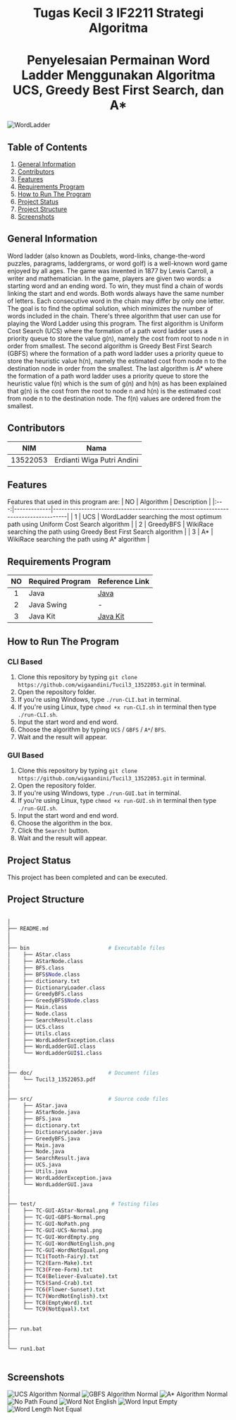 <h1 align="center"> Tugas Kecil 3 IF2211 Strategi Algoritma </h1>
<h1 align="center">  Penyelesaian Permainan Word Ladder Menggunakan Algoritma UCS, Greedy Best First Search, dan A* </h1>

![WordLadder](img/wordladder.png)


## Table of Contents
1. [General Information](#general-information)
2. [Contributors](#contributors)
3. [Features](#features)
4. [Requirements Program](#required_program)
5. [How to Run The Program](#how-to-run-the-program)
6. [Project Status](#project-status)
7. [Project Structure](#project-structure)
8. [Screenshots](#screenshots)


## General Information
Word ladder (also known as Doublets, word-links, change-the-word puzzles, paragrams, laddergrams, or word golf) is a well-known word game enjoyed by all ages. The game was invented in 1877 by Lewis Carroll, a writer and mathematician. In the game, players are given two words: a starting word and an ending word. To win, they must find a chain of words linking the start and end words. Both words always have the same number of letters. Each consecutive word in the chain may differ by only one letter. The goal is to find the optimal solution, which minimizes the number of words included in the chain.
There's three algorithm that user can use for playing the Word Ladder using this program. The first algorithm is Uniform Cost Search (UCS) where the formation of a path word ladder uses a priority queue to store the value g(n), namely the cost from root to node n in order from smallest. The second algorithm is Greedy Best First Search (GBFS) where the formation of a path word ladder uses a priority queue to store the heuristic value h(n), namely the estimated cost from node n to the destination node in order from the smallest. The last algorithm is A* where the formation of a path word ladder uses a priority queue to store the heuristic value f(n) which is the sum of g(n) and h(n) as has been explained that g(n) is the cost from the root to node n and h(n) is the estimated cost from node n to the destination node. The f(n) values are ordered from the smallest.


## Contributors
|   NIM    |                  Nama                  |
| :------: | :------------------------------------: |
| 13522053 |       Erdianti Wiga Putri Andini       |


## Features
Features that used in this program are:
| NO  | Algorithm   | Description                                                                       |
|:---:|-------------|-----------------------------------------------------------------------------------|
| 1   | UCS         | WordLadder searching the most optimum path using Uniform Cost Search algorithm    |
| 2   | GreedyBFS   | WikiRace searching the path using Greedy Best First Search algorithm              |
| 3   | A*          | WikiRace searching the path using A* algorithm                                    |


## Requirements Program
|   NO   |  Required Program                  |                           Reference Link                            |
| :----: | ---------------------------------- |---------------------------------------------------------------------|
|   1    | Java                               | [Java](https://www.java.com/en/download/)                           |                            
|   2    | Java Swing                         | -                                                                   |
|   3    | Java Kit                           | [Java Kit](https://www.oracle.com/java/technologies/downloads/)     |


## How to Run The Program
### CLI Based
1. Clone this repository by typing `git clone https://github.com/wigaandini/Tucil3_13522053.git` in terminal.
2. Open the repository folder.
3. If you're using Windows, type `./run-CLI.bat` in terminal.
4. If you're using Linux, type `chmod +x run-CLI.sh` in terminal then type `./run-CLI.sh`.
5. Input the start word and end word.
6. Choose the algorithm by typing `UCS` / `GBFS` / `A*`/ `BFS`.
7. Wait and the result will appear.

### GUI Based
1. Clone this repository by typing `git clone https://github.com/wigaandini/Tucil3_13522053.git` in terminal.
2. Open the repository folder.
3. If you're using Windows, type `./run-GUI.bat` in terminal.
4. If you're using Linux, type `chmod +x run-GUI.sh` in terminal then type `./run-GUI.sh`.
5. Input the start word and end word.
6. Choose the algorithm in the box.
7. Click the `Search!` button.
8. Wait and the result will appear.


## Project Status
This project has been completed and can be executed.


## Project Structure
```bash

│
├── README.md
│
│  
├── bin                         # Executable files
│    ├── AStar.class
│    ├── AStarNode.class
│    ├── BFS.class
│    ├── BFS$Node.class
│    ├── dictionary.txt
│    ├── DictionaryLoader.class
│    ├── GreedyBFS.class
│    ├── GreedyBFS$Node.class
│    ├── Main.class
│    ├── Node.class
│    ├── SearchResult.class
│    ├── UCS.class
│    ├── Utils.class
│    ├── WordLadderException.class
│    ├── WordLadderGUI.class
│    └── WordLadderGUI$1.class
│  
│  
├── doc/                        # Document files
│    └── Tucil3_13522053.pdf
│
│  
├── src/                        # Source code files
│    ├── AStar.java
│    ├── AStarNode.java
│    ├── BFS.java
│    ├── dictionary.txt
│    ├── DictionaryLoader.java
│    ├── GreedyBFS.java
│    ├── Main.java
│    ├── Node.java
│    ├── SearchResult.java
│    ├── UCS.java
│    ├── Utils.java
│    ├── WordLadderException.java
│    └── WordLadderGUI.java 
│
│
├── test/                        # Testing files
│    ├── TC-GUI-AStar-Normal.png        
│    ├── TC-GUI-GBFS-Normal.png
│    ├── TC-GUI-NoPath.png
│    ├── TC-GUI-UCS-Normal.png 
│    ├── TC-GUI-WordEmpty.png 
│    ├── TC-GUI-WordNotEnglish.png
│    ├── TC-GUI-WordNotEqual.png
│    ├── TC1(Tooth-Fairy).txt       
│    ├── TC2(Earn-Make).txt
│    ├── TC3(Free-Form).txt 
│    ├── TC4(Believer-Evaluate).txt
│    ├── TC5(Sand-Crab).txt
│    ├── TC6(Flower-Sunset).txt
│    ├── TC7(WordNotEnglish).txt 
│    ├── TC8(EmptyWord).txt
│    └── TC9(NotEqual).txt
│
│
├── run.bat     
│
│                           
└── run1.bat                                  
        
```

## Screenshots
![UCS Algorithm Normal](test/TC-GUI-UCS-Normal.png)
![GBFS Algorithm Normal](test/TC-GUI-GBFS-Normal.png)
![A* Algorithm Normal](test/TC-GUI-AStar-Normal.png)
![No Path Found](test/TC-GUI-NoPath.png)
![Word Not English](test/TC-GUI-WordNotEnglish.png)
![Word Input Empty](test/TC-GUI-WordEmpty.png)
![Word Length Not Equal](test/TC-GUI-WordNotEqual.png)